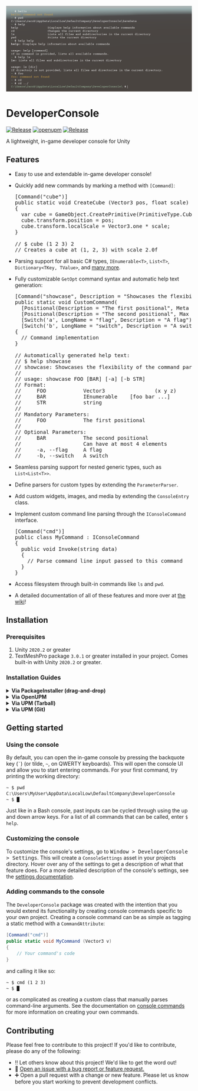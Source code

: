 <p align="center"><img src="https://raw.githubusercontent.com/cronyxllc/DeveloperConsole/main/docs/images/Screenshot.PNG"></p>

# DeveloperConsole

[![Release](https://img.shields.io/github/v/release/cronyxllc/DeveloperConsole)](https://github.com/cronyxllc/DeveloperConsole/releases)
[![openupm](https://img.shields.io/npm/v/com.cronyx.console?label=openupm&registry_uri=https://package.openupm.com)](https://openupm.com/packages/com.cronyx.console/) [![Release](https://github.com/cronyxllc/DeveloperConsole/actions/workflows/release.yml/badge.svg)](https://github.com/cronyxllc/DeveloperConsole/actions/workflows/release.yml)

A lightweight, in-game developer console for Unity

## Features

<ul>
  <li>Easy to use and extendable in-game developer console!</li>
  <li>
    <p>Quickly add new commands by marking a method with <code>[Command]</code>:</p>
    <pre lang="csharp">
[Command("cube")]
public static void CreateCube (Vector3 pos, float scale)
{
  var cube = GameObject.CreatePrimitive(PrimitiveType.Cube);
  cube.transform.position = pos;
  cube.transform.localScale = Vector3.one * scale;
}
&nbsp;
// $ cube (1 2 3) 2
// Creates a cube at (1, 2, 3) with scale 2.0f
</pre>
  </li>
  <li>
    <p>Parsing support for all basic C# types, <code>IEnumerable&lt;T&gt;</code>, <code>List&lt;T&gt;</code>, <code>Dictionary&lt;TKey, TValue&gt;</code>, and <a href="https://github.com/cronyxllc/DeveloperConsole/wiki/Supported-parameter-types">many more</a>.</p>
  </li>
  
  <li>
  <p>Fully customizable <code>GetOpt</code> command syntax and automatic help text generation:</p>
  
  <pre lang=csharp>
[Command("showcase", Description = "Showcases the flexibility of the command parser.")]
public static void CustomCommand(
  [Positional(Description = "The first positional", Meta = "FOO")] Vector3 posOne,
  [Positional(Description = "The second positional", Max = 4, Meta = "BAR", Optional = true)] IEnumerable&lt;string&gt; posTwo,
  [Switch('a', LongName = "flag", Description = "A flag")] bool flag,
  [Switch('b', LongName = "switch", Description = "A switch", Meta = "STR")] string @switch)
{
  // Command implementation
}

// Automatically generated help text:
// $ help showcase
// showcase: Showcases the flexibility of the command parser
// 
// usage: showcase FOO [BAR] [-a] [-b STR]
// Format:
//     FOO            Vector3                (x y z)
//     BAR            IEnumerable<string>    [foo bar ...]
//     STR            string                 
// 
// Mandatory Parameters:
//     FOO            The first positional
// 
// Optional Parameters:
//     BAR            The second positional
//                    Can have at most 4 elements
//     -a, --flag     A flag
//     -b, --switch   A switch
</pre>
  </li>
  
  <li>
    <p>Seamless parsing support for nested generic types, such as <code>List&lt;List&lt;T&gt;&gt;</code>.</p>
  </li>
  <li>
    <p>Define parsers for custom types by extending the <code>ParameterParser</code>.</p>
  </li>
  <li>
    <p>Add custom widgets, images, and media by extending the <code>ConsoleEntry</code> class.</p>
  </li>
  <li>
  <p>Implement custom command line parsing through the <code>IConsoleCommand</code> interface.</p>
  <pre lang="csharp">
[Command("cmd")]
public class MyCommand : IConsoleCommand
{
  public void Invoke(string data)
  {
    // Parse command line input passed to this command
  }
}
</pre>
  </li>
  <li>
  Access filesystem through built-in commands like <code>ls</code> and <code>pwd</code>.
  </li>
  <li>
  <p>A detailed documentation of all of these features and more over at <a href="https://github.com/cronyxllc/DeveloperConsole/wiki">the wiki</a>!</p>
  </li>
</ul>

## Installation

### Prerequisites

1. Unity `2020.2` or greater
2. TextMeshPro package `3.0.1` or greater installed in your project. Comes built-in with Unity `2020.2` or greater.

### Installation Guides

<details>
  <summary><b>Via PackageInstaller (drag-and-drop)</b></summary>

1. Download the [installer `.unitypackage`](https://package-installer.glitch.me/v1/installer/OpenUPM/com.cronyx.console?registry=https%3A%2F%2Fpackage.openupm.com) to your machine.
2. Import the `.unitypackage` by dragging and dropping it onto the Unity window or by going to <kbd>Assets > Import Package > Custom Package...</kbd> and selecting the package.
3. Import everything by clicking <kbd>Import</kbd>.
4. Give the installer a moment to add the appropriate OpenUPM registries to your project.
5. You're all set!

<sup><a href="https://github.com/cronyxllc/DeveloperConsole/wiki/Installing-via-OpenUPM">See more information here!</a></sup>
</details>

<details>
  <summary><b>Via OpenUPM</b></summary>

Run:

```
~/MyProject $ openupm add com.cronyx.console
```

from within your project directory.

<sup><a href="https://github.com/cronyxllc/DeveloperConsole/wiki/Installing-via-PackageInstaller">See more information here!</a></sup>
</details>

<details>
<summary><b>Via UPM (Tarball)</b></summary>
<ol>
  <li>Navigate to <a href="https://github.com/cronyxllc/DeveloperConsole/releases">Releases</a> and choose a release.</li>
  <li>Download the DeveloperConsole_v*.tar.gz file for that release.</li>
  <li>Open the Package Manager window (<kbd>Window > Package Manager</kbd>), click the ➕, and then click <code>Add package from tarball...</code></li>
<img src="https://raw.githubusercontent.com/cronyxllc/DeveloperConsole/main/docs/images/Install_UPMTarball.PNG" width=300px/>
  <li>Select the tarball file you just downloaded, and then click <kbd>Open</kbd>.</li>
  <li>You're all set!</li>
</ol>

<sup><a href="https://github.com/cronyxllc/DeveloperConsole/wiki/Installing-via-UPM-(Tarball)">See more information here!</a></sup>
</details>

<details>
<summary><b>Via UPM (Git)</b></summary>
<ol>
  <li>Open the Package Manager window (<kbd>Window > Package Manager</kbd>), click the ➕, and then click <code>Add package from git...</code></li>
<img src="https://raw.githubusercontent.com/cronyxllc/DeveloperConsole/main/docs/images/Install_UPMGit_URL.PNG" width=300px/>
  <li>Enter <code>https://github.com/cronyxllc/DeveloperConsole.git#upm</code> for the URL when prompted.</li>
  <li>Click <kbd>Add</kbd> and wait a moment.</li>
  <li>You're all set!</li>
</ol>

<sup><a href="https://github.com/cronyxllc/DeveloperConsole/wiki/Installing-via-UPM-(Git)">See more information here!</a></sup>
</details>

## Getting started

### Using the console

By default, you can open the in-game console by pressing the backquote key (`` ` ``) (or tilde, `~`, on QWERTY keyboards). This will open the console UI and allow you to start entering commands. For your first command, try printing the working directory:

```
~ $ pwd
C:\Users\MyUser\AppData\LocalLow\DefaultCompany\DeveloperConsole
~ $ █
```

Just like in a Bash console, past inputs can be cycled through using the up and down arrow keys. For a list of all commands that can be called, enter `$ help`.

### Customizing the console

To customize the console's settings, go to <kbd>Window > DeveloperConsole > Settings</kbd>. This will create a `ConsoleSettings` asset in your projects directory. Hover over any of the settings to get a description of what that feature does. For a more detailed description of the console's settings, see the [settings documentation](Console-settings).

### Adding commands to the console

The `DeveloperConsole` package was created with the intention that you would extend its functionality by creating console commands specific to your own project. Creating a console command can be as simple as tagging a static method with a `CommandAttribute`:

```csharp
[Command("cmd")]
public static void MyCommand (Vector3 v)
{
    // Your command's code
}
```

and calling it like so:

```
~ $ cmd (1 2 3)
~ $ █
```

or as complicated as creating a custom class that manually parses command-line arguments. See the documentation on [console commands](Console-Commands) for more information on creating your own commands. 

## Contributing

Please feel free to contribute to this project! If you'd like to contribute, please do any of the following:

* ‼️ Let others know about this project! We'd like to get the word out!
* 🐛 [Open an issue with a bug report or feature request.](https://github.com/cronyxllc/DeveloperConsole/issues/new/choose)
* ➕ Open a pull request with a change or new feature. Please let us know before you start working to prevent development conflicts.
